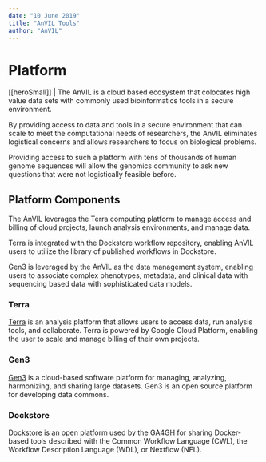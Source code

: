 ```yaml
---
date: "10 June 2019"
title: "AnVIL Tools"
author: "AnVIL"
---
```



# Platform 


[[heroSmall]]
| The AnVIL is a cloud based ecosystem that colocates high value data sets with commonly used bioinformatics tools in a secure environment. 

By providing access to data and tools in a secure environment that can scale to meet the computational needs of researchers, the AnVIL eliminates logistical concerns and allows researchers to focus on biological problems.
 
 Providing access to such a platform with tens of thousands of human genome sequences will allow the genomics community to ask new questions that were not logistically feasible before. 


## Platform Components

The AnVIL leverages the Terra computing platform to manage access and billing of cloud projects, launch analysis environments, and manage data.
 
 Terra is integrated with the Dockstore workflow repository, enabling AnVIL users to utilize the library of published workflows in Dockstore.
 
 Gen3 is leveraged by the AnVIL as the data management system, enabling users to associate complex phenotypes, metadata, and clinical data with sequencing based data with sophisticated data models. 


### Terra
 [Terra](https://anvil.terra.bio) is an analysis platform that allows users to access data, run analysis tools, and collaborate. Terra is powered by Google Cloud Platform, enabling the user to scale and manage billing of their own projects. 

### Gen3
 [Gen3](https://gen3.org) is a cloud-based software platform for managing, analyzing, harmonizing, and sharing large datasets. Gen3 is an open source platform for developing data commons.

### Dockstore
[Dockstore](https://dockstore.org) is an open platform used by the GA4GH for sharing Docker-based tools described with the Common Workflow Language (CWL), the Workflow Description Language (WDL), or Nextflow (NFL).




